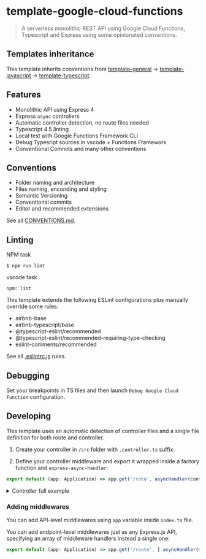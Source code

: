 # template-google-cloud-functions

> A serverless monolithic REST API using Google Cloud Functions, Typescript and Express using some opinionated conventions.

## Templates inheritance

This template inherits conventions from [template-general](https://github.com/ggondim/template-general) -> [template-javascript](https://github.com/ggondim-templates-javascript/template-javascript) -> [template-typescript](https://github.com/ggondim-templates-typescript/template-typescript).

## Features
- Monolithic API using Express 4
- Express `async` controllers
- Automatic controller detection, no route files needed
- Typescript 4.5 linting
- Local test with Google Functions Framework CLI
- Debug Typesript sources in vscode + Functions Framework
- Conventional Commits and many other conventions

## Conventions

- Folder naming and architecture
- Files naming, enconding and styling
- Semantic Versioning
- Conventional commits
- Editor and recommended extensions

See all [CONVENTIONS.md](docs/CONVENTIONS.md).

## Linting

NPM task

```
$ npm run lint
```

vscode task

```
npm: lint
```

This template extends the following ESLint configurations plus manually override some rules:

- airbnb-base
- airbnb-typescript/base
- @typescript-eslint/recommended
- @typescript-eslint/recommended-requiring-type-checking
- eslint-comments/recommended

See all [.eslintrc.js](.eslintrc.js) rules.

## Debugging

Set your breakpoints in TS files and then launch `Debug Google Cloud Function` configuration.

## Developing

This template uses an automatic detection of controller files and a single file definition for both route and controller.

1. Create your controller in `/src` folder with `.controller.ts` suffix.

2. Define your controller middleware and export it wrapped inside a factory function and `express-async-handler`:

```typescript
export default (app: Application) => app.get('/rota', asyncHandler(controller));
```

<details>
<summary>Controller full example</summary>

```typescript
import { Request, Response, Application } from 'express';
import asyncHandler from 'express-async-handler';

async function controller(
  req: Request,
  res: Response,
) {
  res.send(req.headers.accept);
}

export default (app: Application) => app.get('/route', asyncHandler(controller));

```
</details>

### Adding middlewares

You can add API-level middlewares using `app` variable inside `index.ts` file.

You can add endpoint-level middlewares just as any Express.js API, specifying an array of middleware handlers instead a single one:

```typescript
export default (app: Application) => app.get('/route', [ asyncHandler(middleware), asyncHandler(controller ]));
```
